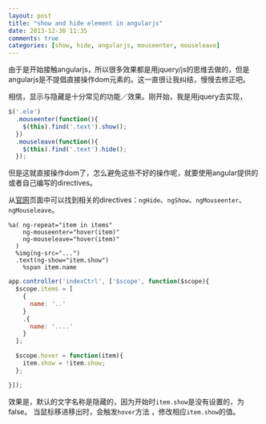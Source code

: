```yaml
---
layout: post
title: "show and hide element in angularjs"
date: 2013-12-30 11:35
comments: true
categories: [show, hide, angularjs, mouseenter, mouseleave]
---
```


由于是开始接触angularjs，所以很多效果都是用jquery/js的思维去做的，但是angularjs是不提倡直接操作dom元素的。这一直很让我纠结，慢慢去修正吧。

相信，显示与隐藏是十分常见的功能／效果。刚开始，我是用jquery去实现，

```javascript
$('.ele')
  .mouseenter(function(){
    $(this).find('.text').show();
  })
  .mouseleave(function(){
    $(this).find('.text').hide();
  });
```

但是这就直接操作dom了，怎么避免这些不好的操作呢，就要使用angular提供的或者自己编写的directives。

从[官网](http://docs.angularjs.org/api/ng.directive)页面中可以找到相关的directives：`ngHide`、`ngShow`、`ngMouseenter`、`ngMouseleave`。

```haml
%a( ng-repeat="item in items" 
    ng-mouseenter="hover(item)"
    ng-mouseleave="hover(item)"
  )
  %img(ng-src="...")
  .text(ng-show="item.show")
    %span item.name
```

```javascript
app.controller('indexCtrl', ['$scope', function($scope){
  $scope.items = [
    {
      name: '..'
    }
    ,{
      name: '....'
    }
  ];

  $scope.hover = function(item){
    item.show = !item.show;
  };

}]);
```

效果是，默认的文字名称是隐藏的，因为开始时`item.show`是没有设置的，为false。
当鼠标移进移出时，会触发`hover`方法 ，修改相应`item.show`的值。
